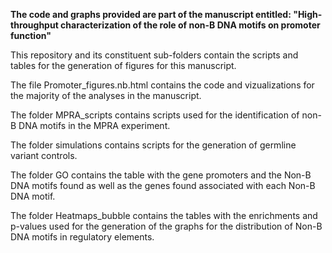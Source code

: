 **The code and graphs provided are part of the manuscript entitled: "High-throughput characterization of the role of non-B DNA motifs on promoter function"**

This repository and its constituent sub-folders contain the scripts and tables for the generation of figures for this manuscript.

The file Promoter_figures.nb.html contains the code and vizualizations for the majority of the analyses in the manuscript.

The folder MPRA_scripts contains scripts used for the identification of non-B DNA motifs in the MPRA experiment.

The folder simulations contains scripts for the generation of germline variant controls.

The folder GO contains the table with the gene promoters and the Non-B DNA motifs found as well as the genes found associated with each Non-B DNA motif.

The folder Heatmaps_bubble contains the tables with the enrichments and p-values used for the generation of the graphs for the distribution of Non-B DNA motifs in regulatory elements.
